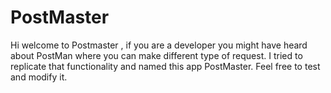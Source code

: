 # PostMaster
Hi welcome to Postmaster , if you are a developer you might have heard about PostMan where you can make different type of request. I tried to replicate that functionality and named this app PostMaster. Feel free to test and modify it.
